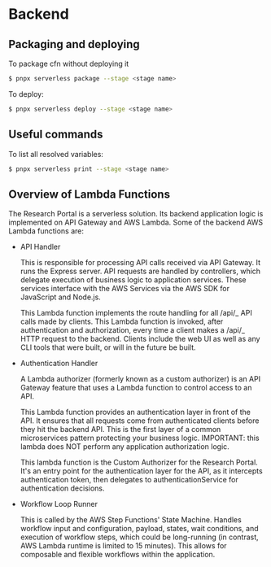 # Backend

## Packaging and deploying

To package cfn without deploying it

```bash
$ pnpx serverless package --stage <stage name>
```

To deploy:

```bash
$ pnpx serverless deploy --stage <stage name>
```

## Useful commands

To list all resolved variables:

```bash
$ pnpx serverless print --stage <stage name>
```

## Overview of Lambda Functions

The Research Portal is a serverless solution. Its backend application logic is implemented on API Gateway and AWS Lambda. Some of the backend AWS Lambda functions are:

- API Handler

  This is responsible for processing API calls received via API Gateway. It runs the Express server. API requests are handled by controllers, which delegate execution of business logic to application services. These services interface with the AWS Services via the AWS SDK for JavaScript and Node.js.

  This Lambda function implements the route handling for all /api/_ API calls made by clients. This Lambda function is invoked, after authentication and authorization, every time a client makes a /api/_ HTTP request to the backend. Clients include the web UI as well as any CLI tools that were built, or will in the future be built.

- Authentication Handler

  A Lambda authorizer (formerly known as a custom authorizer) is an API Gateway feature that uses a Lambda function to control access to an API.

  This Lambda function provides an authentication layer in front of the API. It ensures that all requests come from authenticated clients before they hit the backend API. This is the first layer of a common microservices pattern protecting your business logic. IMPORTANT: this lambda does NOT perform any application authorization logic.

  This lambda function is the Custom Authorizer for the Research Portal. It's an entry point for the authentication layer for the API, as it intercepts authentication token, then delegates to authenticationService for authentication decisions.

- Workflow Loop Runner

  This is called by the AWS Step Functions' State Machine. Handles workflow input and configuration, payload, states, wait conditions, and execution of workflow steps, which could be long-running (in contrast, AWS Lambda runtime is limited to 15 minutes). This allows for composable and flexible workflows within the application.
